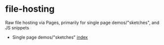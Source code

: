 # file-hosting

Raw file hosting via Pages, primarily for single page demos/"sketches", and JS snippets

- Single page demos/"sketches" [index][]

[index]: https://tildebyte.github.io/file-hosting/pages/
